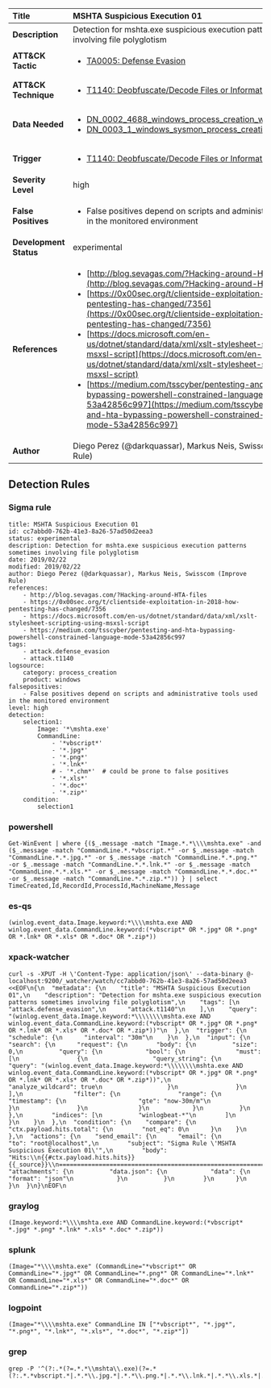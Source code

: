 | Title                    | MSHTA Suspicious Execution 01       |
|:-------------------------|:------------------|
| **Description**          | Detection for mshta.exe suspicious execution patterns sometimes involving file polyglotism |
| **ATT&amp;CK Tactic**    |  <ul><li>[TA0005: Defense Evasion](https://attack.mitre.org/tactics/TA0005)</li></ul>  |
| **ATT&amp;CK Technique** | <ul><li>[T1140: Deobfuscate/Decode Files or Information](https://attack.mitre.org/techniques/T1140)</li></ul>  |
| **Data Needed**          | <ul><li>[DN_0002_4688_windows_process_creation_with_commandline](../Data_Needed/DN_0002_4688_windows_process_creation_with_commandline.md)</li><li>[DN_0003_1_windows_sysmon_process_creation](../Data_Needed/DN_0003_1_windows_sysmon_process_creation.md)</li></ul>  |
| **Trigger**              | <ul><li>[T1140: Deobfuscate/Decode Files or Information](../Triggers/T1140.md)</li></ul>  |
| **Severity Level**       | high |
| **False Positives**      | <ul><li>False positives depend on scripts and administrative tools used in the monitored environment</li></ul>  |
| **Development Status**   | experimental |
| **References**           | <ul><li>[http://blog.sevagas.com/?Hacking-around-HTA-files](http://blog.sevagas.com/?Hacking-around-HTA-files)</li><li>[https://0x00sec.org/t/clientside-exploitation-in-2018-how-pentesting-has-changed/7356](https://0x00sec.org/t/clientside-exploitation-in-2018-how-pentesting-has-changed/7356)</li><li>[https://docs.microsoft.com/en-us/dotnet/standard/data/xml/xslt-stylesheet-scripting-using-msxsl-script](https://docs.microsoft.com/en-us/dotnet/standard/data/xml/xslt-stylesheet-scripting-using-msxsl-script)</li><li>[https://medium.com/tsscyber/pentesting-and-hta-bypassing-powershell-constrained-language-mode-53a42856c997](https://medium.com/tsscyber/pentesting-and-hta-bypassing-powershell-constrained-language-mode-53a42856c997)</li></ul>  |
| **Author**               | Diego Perez (@darkquassar), Markus Neis, Swisscom (Improve Rule) |


## Detection Rules

### Sigma rule

```
title: MSHTA Suspicious Execution 01
id: cc7abbd0-762b-41e3-8a26-57ad50d2eea3
status: experimental
description: Detection for mshta.exe suspicious execution patterns sometimes involving file polyglotism
date: 2019/02/22
modified: 2019/02/22
author: Diego Perez (@darkquassar), Markus Neis, Swisscom (Improve Rule)
references:
    - http://blog.sevagas.com/?Hacking-around-HTA-files
    - https://0x00sec.org/t/clientside-exploitation-in-2018-how-pentesting-has-changed/7356
    - https://docs.microsoft.com/en-us/dotnet/standard/data/xml/xslt-stylesheet-scripting-using-msxsl-script
    - https://medium.com/tsscyber/pentesting-and-hta-bypassing-powershell-constrained-language-mode-53a42856c997
tags:
    - attack.defense_evasion
    - attack.t1140
logsource:
    category: process_creation
    product: windows
falsepositives: 
    - False positives depend on scripts and administrative tools used in the monitored environment
level: high
detection:
    selection1:
        Image: '*\mshta.exe'
        CommandLine: 
            - '*vbscript*' 
            - '*.jpg*'
            - '*.png*'
            - '*.lnk*'
            # - '*.chm*'  # could be prone to false positives
            - '*.xls*'
            - '*.doc*'
            - '*.zip*'
    condition:
        selection1 

```





### powershell
    
```
Get-WinEvent | where {($_.message -match "Image.*.*\\\\mshta.exe" -and ($_.message -match "CommandLine.*.*vbscript.*" -or $_.message -match "CommandLine.*.*.jpg.*" -or $_.message -match "CommandLine.*.*.png.*" -or $_.message -match "CommandLine.*.*.lnk.*" -or $_.message -match "CommandLine.*.*.xls.*" -or $_.message -match "CommandLine.*.*.doc.*" -or $_.message -match "CommandLine.*.*.zip.*")) } | select TimeCreated,Id,RecordId,ProcessId,MachineName,Message
```


### es-qs
    
```
(winlog.event_data.Image.keyword:*\\\\mshta.exe AND winlog.event_data.CommandLine.keyword:(*vbscript* OR *.jpg* OR *.png* OR *.lnk* OR *.xls* OR *.doc* OR *.zip*))
```


### xpack-watcher
    
```
curl -s -XPUT -H \'Content-Type: application/json\' --data-binary @- localhost:9200/_watcher/watch/cc7abbd0-762b-41e3-8a26-57ad50d2eea3 <<EOF\n{\n  "metadata": {\n    "title": "MSHTA Suspicious Execution 01",\n    "description": "Detection for mshta.exe suspicious execution patterns sometimes involving file polyglotism",\n    "tags": [\n      "attack.defense_evasion",\n      "attack.t1140"\n    ],\n    "query": "(winlog.event_data.Image.keyword:*\\\\\\\\mshta.exe AND winlog.event_data.CommandLine.keyword:(*vbscript* OR *.jpg* OR *.png* OR *.lnk* OR *.xls* OR *.doc* OR *.zip*))"\n  },\n  "trigger": {\n    "schedule": {\n      "interval": "30m"\n    }\n  },\n  "input": {\n    "search": {\n      "request": {\n        "body": {\n          "size": 0,\n          "query": {\n            "bool": {\n              "must": [\n                {\n                  "query_string": {\n                    "query": "(winlog.event_data.Image.keyword:*\\\\\\\\mshta.exe AND winlog.event_data.CommandLine.keyword:(*vbscript* OR *.jpg* OR *.png* OR *.lnk* OR *.xls* OR *.doc* OR *.zip*))",\n                    "analyze_wildcard": true\n                  }\n                }\n              ],\n              "filter": {\n                "range": {\n                  "timestamp": {\n                    "gte": "now-30m/m"\n                  }\n                }\n              }\n            }\n          }\n        },\n        "indices": [\n          "winlogbeat-*"\n        ]\n      }\n    }\n  },\n  "condition": {\n    "compare": {\n      "ctx.payload.hits.total": {\n        "not_eq": 0\n      }\n    }\n  },\n  "actions": {\n    "send_email": {\n      "email": {\n        "to": "root@localhost",\n        "subject": "Sigma Rule \'MSHTA Suspicious Execution 01\'",\n        "body": "Hits:\\n{{#ctx.payload.hits.hits}}{{_source}}\\n================================================================================\\n{{/ctx.payload.hits.hits}}",\n        "attachments": {\n          "data.json": {\n            "data": {\n              "format": "json"\n            }\n          }\n        }\n      }\n    }\n  }\n}\nEOF\n
```


### graylog
    
```
(Image.keyword:*\\\\mshta.exe AND CommandLine.keyword:(*vbscript* *.jpg* *.png* *.lnk* *.xls* *.doc* *.zip*))
```


### splunk
    
```
(Image="*\\\\mshta.exe" (CommandLine="*vbscript*" OR CommandLine="*.jpg*" OR CommandLine="*.png*" OR CommandLine="*.lnk*" OR CommandLine="*.xls*" OR CommandLine="*.doc*" OR CommandLine="*.zip*"))
```


### logpoint
    
```
(Image="*\\\\mshta.exe" CommandLine IN ["*vbscript*", "*.jpg*", "*.png*", "*.lnk*", "*.xls*", "*.doc*", "*.zip*"])
```


### grep
    
```
grep -P '^(?:.*(?=.*.*\\mshta\\.exe)(?=.*(?:.*.*vbscript.*|.*.*\\.jpg.*|.*.*\\.png.*|.*.*\\.lnk.*|.*.*\\.xls.*|.*.*\\.doc.*|.*.*\\.zip.*)))'
```



